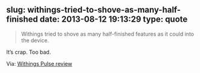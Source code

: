 slug: withings-tried-to-shove-as-many-half-finished
date: 2013-08-12 19:13:29
type: quote
---

> Withings tried to shove as many half-finished features as it could into the device.

It’s crap. Too bad.

 Via: [Withings Pulse review](http://www.theverge.com/2013/8/9/4601876/withings-pulse-review)
